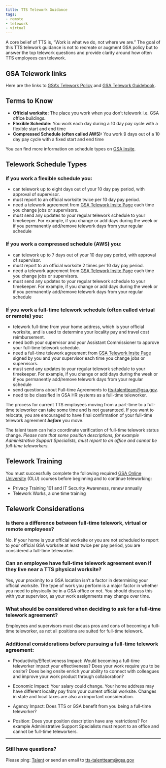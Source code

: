 ```yaml
---
title: TTS Telework Guidance
tags:
- remote
- telework
- virtual
---
```


A core belief of TTS is, “Work is what we do, not where we are.”  The goal of this TTS telework guidance is not to recreate or augment GSA policy but to answer the top telework questions and provide clarity around how often TTS employees can telework.  

## GSA Telework links

Here are the links to [GSA’s Telework Policy](https://insite.gsa.gov/portal/content/523510) and [GSA Telework Guidebook](https://insite.gsa.gov/portal/mediaId/567462/fileName/Desk_Guide_to_Mobility_and_Telework_120911.action).

## Terms to Know

* **Official worksite:** The place you work when you don’t telework  i.e. GSA office buildings.  
* **Flexible Schedule:** You work each day during a 10 day pay cycle with a flexible start and end time
* **Compressed Schedule (often called AWS):** You work 9 days out of a 10 day pay cycle with a fixed start and end time

You can find more information on schedule types on [GSA Insite](https://insite.gsa.gov/portal/content/500306).

## Telework Schedule Types

### If you work a flexible schedule you:
  * can telework up to eight days out of your 10 day pay period, with approval of supervisor.
  * must report to an official worksite twice per 10 day pay period.  
  * need a telework agreement from [GSA Telework Insite Page](https://insite.gsa.gov/portal/category/513630) each time you change jobs or supervisors.
  * must send any updates to your regular telework schedule to your timekeeper.  For example, if you change or add days during the week or if you permanently add/remove telework days from your regular schedule

### If you work a compressed schedule (AWS) you:
  * can telework up to 7 days out of your 10 day pay period, with approval of supervisor.
  * must report to an official worksite 2 times per 10 day pay period.  
  * need a telework agreement from [GSA Telework Insite Page](https://insite.gsa.gov/portal/category/513630) each time you change jobs or supervisors.
  * must send any updates to your regular telework schedule to your timekeeper.  For example, if you change or add days during the week or if you permanently add/remove telework days from your regular schedule

### If you work a full-time telework schedule (often called virtual or remote) you:
  * telework full-time from your home address, which is your official worksite, and is used to determine your locality pay and travel cost reimbursement.
  * need both your supervisor and your Assistant Commissioner to approve your full-time telework schedule.
  * need a full-time telework agreement from [GSA Telework Insite Page](https://insite.gsa.gov/portal/category/513630) signed by you and your supervisor each time you change jobs or supervisors.
  * must send any updates to your regular telework schedule to your timekeeper.  For example, if you change or add days during the week or if you permanently add/remove telework days from your regular schedule
  * send questions about Full-time Agreements to [tts-talentteam@gsa.gov](mailto:tts-talentteam@gsa.gov).
  * need to be classified in GSA HR systems as a full-time teleworker.  

The process for current TTS employees moving from a part-time to a full-time teleworker can take some time and is not guaranteed.  If you want to relocate, you are encouraged to have final confirmation of your full-time telework agreement ***before*** you move.   

The talent team can help coordinate verification of full-time telework status change.   *Please note that some position descriptions, for example Administrative Support Specialists, must report to an office and cannot be full-time teleworkers.*  

## Telework Training

You must successfully complete the following required [GSA Online University](https://gsaolu.gsa.gov/) (OLU) courses before beginning and to continue teleworking:

  * Privacy Training 101 and IT Security Awareness, renew annually  
  * Telework Works, a one time training

## Telework Considerations

### Is there a difference between full-time telework, virtual or remote employees?
No. If your home is your official worksite or you are not scheduled to report to your official GSA worksite at least twice per pay period, you are considered a full-time teleworker.

### Can an employee have full-time telework agreement even if they live near a TTS physical worksite?
Yes, your proximity to a GSA location isn’t a factor in determining your official worksite. The type of work you perform is a major factor in whether you need to physically be in a GSA office or not. You should discuss this with your supervisor, as your work assignments may change over time.   

### What should be considered when deciding to ask for a full-time telework agreement?
Employees and supervisors must discuss pros and cons of becoming a full-time teleworker, as not all positions are suited for full-time telework.  

### Additional considerations before pursuing a full-time telework agreement:   

  * Productivity/Effectiveness Impact:  Would becoming a full-time teleworker impact your effectiveness? Does your work require you to be onsite?  Does being onsite enrich your ability to connect with colleagues and improve your work product through collaboration?

  * Economic Impact:  Your salary could change. Your home address may have different locality pay from your current official worksite. Changes in state and local taxes are also an important consideration.  

  * Agency Impact:   Does TTS or GSA benefit from you being a full-time teleworker?  

  * Position:  Does your position description have any restrictions?  For example Administrative Support Specialists must report to an office and cannot be full-time teleworkers.

--------------------------------------------------------------------------------

### Still have questions?

Please ping: [Talent](https://gsa-tts.slack.com/messages/talent) or send an email to [tts-talentteam@gsa.gov](mailto:tts-talentteam@gsa.gov)
